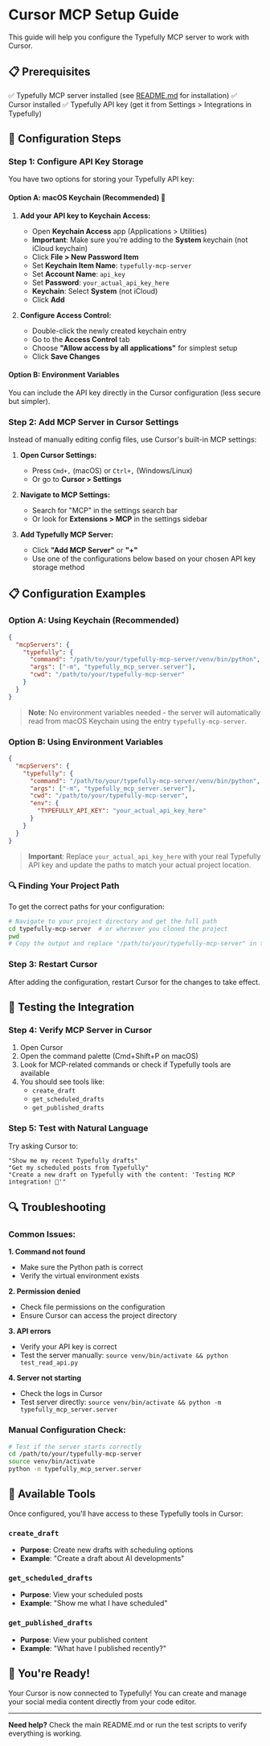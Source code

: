 # Cursor MCP Setup Guide

This guide will help you configure the Typefully MCP server to work with Cursor.

## 📋 Prerequisites

✅ Typefully MCP server installed (see [README.md](README.md) for installation)
✅ Cursor installed
✅ Typefully API key (get it from Settings > Integrations in Typefully)

## 🔧 Configuration Steps

### Step 1: Configure API Key Storage

You have two options for storing your Typefully API key:

#### Option A: macOS Keychain (Recommended) 🔐

1. **Add your API key to Keychain Access:**
   - Open **Keychain Access** app (Applications > Utilities)
   - **Important**: Make sure you're adding to the **System** keychain (not iCloud keychain)
   - Click **File > New Password Item**
   - Set **Keychain Item Name**: `typefully-mcp-server`
   - Set **Account Name**: `api_key`
   - Set **Password**: `your_actual_api_key_here`
   - **Keychain**: Select **System** (not iCloud)
   - Click **Add**

2. **Configure Access Control:**
   - Double-click the newly created keychain entry
   - Go to the **Access Control** tab
   - Choose **"Allow access by all applications"** for simplest setup
   - Click **Save Changes**

#### Option B: Environment Variables

You can include the API key directly in the Cursor configuration (less secure but simpler).

### Step 2: Add MCP Server in Cursor Settings

Instead of manually editing config files, use Cursor's built-in MCP settings:

1. **Open Cursor Settings:**
   - Press `Cmd+,` (macOS) or `Ctrl+,` (Windows/Linux)
   - Or go to **Cursor > Settings**

2. **Navigate to MCP Settings:**
   - Search for "MCP" in the settings search bar
   - Or look for **Extensions > MCP** in the settings sidebar

3. **Add Typefully MCP Server:**
   - Click **"Add MCP Server"** or **"+"**
   - Use one of the configurations below based on your chosen API key storage method

## 📋 Configuration Examples

### Option A: Using Keychain (Recommended)

```json
{
  "mcpServers": {
    "typefully": {
      "command": "/path/to/your/typefully-mcp-server/venv/bin/python",
      "args": ["-m", "typefully_mcp_server.server"],
      "cwd": "/path/to/your/typefully-mcp-server"
    }
  }
}
```

> **Note**: No environment variables needed - the server will automatically read from macOS Keychain using the entry `typefully-mcp-server`.

### Option B: Using Environment Variables

```json
{
  "mcpServers": {
    "typefully": {
      "command": "/path/to/your/typefully-mcp-server/venv/bin/python", 
      "args": ["-m", "typefully_mcp_server.server"],
      "cwd": "/path/to/your/typefully-mcp-server",
      "env": {
        "TYPEFULLY_API_KEY": "your_actual_api_key_here"
      }
    }
  }
}
```

> **Important**: Replace `your_actual_api_key_here` with your real Typefully API key and update the paths to match your actual project location.

### 🔍 Finding Your Project Path

To get the correct paths for your configuration:

```bash
# Navigate to your project directory and get the full path
cd typefully-mcp-server  # or wherever you cloned the project
pwd
# Copy the output and replace "/path/to/your/typefully-mcp-server" in the config above
```

### Step 3: Restart Cursor

After adding the configuration, restart Cursor for the changes to take effect.

## 🧪 Testing the Integration

### Step 4: Verify MCP Server in Cursor

1. Open Cursor
2. Open the command palette (Cmd+Shift+P on macOS)
3. Look for MCP-related commands or check if Typefully tools are available
4. You should see tools like:
   - `create_draft`
   - `get_scheduled_drafts` 
   - `get_published_drafts`

### Step 5: Test with Natural Language

Try asking Cursor to:

```
"Show me my recent Typefully drafts"
"Get my scheduled posts from Typefully"
"Create a new draft on Typefully with the content: 'Testing MCP integration! 🚀'"
```

## 🔍 Troubleshooting

### Common Issues:

**1. Command not found**
- Make sure the Python path is correct
- Verify the virtual environment exists

**2. Permission denied**
- Check file permissions on the configuration
- Ensure Cursor can access the project directory

**3. API errors**
- Verify your API key is correct
- Test the server manually: `source venv/bin/activate && python test_read_api.py`

**4. Server not starting**
- Check the logs in Cursor
- Test server directly: `source venv/bin/activate && python -m typefully_mcp_server.server`

### Manual Configuration Check:

```bash
# Test if the server starts correctly
cd /path/to/your/typefully-mcp-server
source venv/bin/activate
python -m typefully_mcp_server.server
```

## 📱 Available Tools

Once configured, you'll have access to these Typefully tools in Cursor:

### `create_draft`
- **Purpose**: Create new drafts with scheduling options
- **Example**: "Create a draft about AI developments"

### `get_scheduled_drafts` 
- **Purpose**: View your scheduled posts
- **Example**: "Show me what I have scheduled"

### `get_published_drafts`
- **Purpose**: View your published content
- **Example**: "What have I published recently?"

## 🎉 You're Ready!

Your Cursor is now connected to Typefully! You can create and manage your social media content directly from your code editor.

---

**Need help?** Check the main README.md or run the test scripts to verify everything is working. 